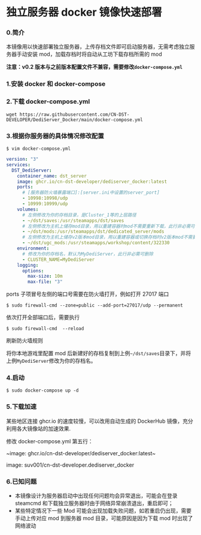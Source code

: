 # 独立服务器 docker 镜像快速部署

### 0.简介

本镜像用以快速部署独立服务器，上传存档文件即可启动服务器，无需考虑独立服务器手动安装 mod，加载存档时将自动从工坊下载存档所需的 mod

**注意：v0.2 版本与之前版本配置文件不兼容，需要修改`docker-compose.yml`**

### 1.安装 docker 和 docker-compose

### 2.下载 docker-compose.yml

`wget https://raw.githubusercontent.com/CN-DST-DEVELOPER/DediServer_Docker/main/docker-compose.yml`

### 3.根据你服务器的具体情况修改配置

```shell
$ vim docker-compose.yml
```

```yaml
version: "3"
services:
  DST_DediServer:
    container_name: dst_server
    image: ghcr.io/cn-dst-developer/dediserver_docker:latest
    ports:
      # [服务器防火墙暴露端口]:[server.ini中设置的server_port]
      - 10998:10998/udp
      - 10999:10999/udp
    volumes:
      # 左侧修改为你的存档目录，是Cluster_1等的上层路径
      - ~/dst/saves:/usr/steamapps/dst/saves
      # 左侧修改为主机上储存mod目录，用以重建容器时mod不需要重新下载，此行非必需可删除
      - ~/dst/mods:/usr/steamapps/dst/dedicated_server/mods
      # 左侧修改为主机上储存v2版本mod目录，用以重建容器或切换存档时v2版本mod不需要重新下载，此行非必需可删除
      - ~/dst/ugc_mods:/usr/steamapps/workshop/content/322330
    environment:
      # 修改为你的存档名，默认为MyDediServer，此行非必需可删除
      - CLUSTER_NAME=MyDediServer
    logging:
      options:
        max-size: 10m
        max-file: "3"
```

ports 子项冒号左侧的端口号需要在防火墙打开，例如打开 27017 端口

```shell
$ sudo firewall-cmd --zone=public --add-port=27017/udp --permanent
```

依次打开全部端口后，需要执行

```shell
$ sudo firewall-cmd  --reload
```

刷新防火墙规则

将你本地游戏里配置 mod 后新建好的存档复制到上例`~/dst/saves`目录下，并将上例`MyDediServer`修改为你的存档名。

### 4.启动

```shell
$ sudo docker-compose up -d
```

### 5.下载加速

某些地区连接 ghcr.io 的速度较慢，可以改用自动生成的 DockerHub 镜像，充分利用各大镜像站的加速效果.

修改 docker-compose.yml 第五行：

~image: ghcr.io/cn-dst-developer/dediserver_docker:latest~

image: suv001/cn-dst-developer.dediserver_docker

### 6.已知问题

- 本镜像设计为服务器启动中出现任何问题均会异常退出，可能会在登录 steamcmd 和下载独立服务器时由于网络异常崩溃退出，重启即可；
- 某些特定情况下一些 Mod 可能会出现加载失败问题，如若重启仍出现，需要手动上传对应 mod 到服务器 mod 目录，可能原因是因为下载 mod 时出现了网络波动
